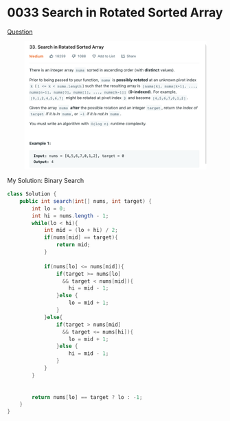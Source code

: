 # 0033 Search in Rotated Sorted Array

[Question](https://leetcode.com/problems/search-in-rotated-sorted-array/)

<figure><img src="../.gitbook/assets/image (1) (1) (1).png" alt=""><figcaption></figcaption></figure>



My Solution: Binary Search

```java
class Solution {
    public int search(int[] nums, int target) {
        int lo = 0;
        int hi = nums.length - 1;
        while(lo < hi){
            int mid = (lo + hi) / 2;
            if(nums[mid] == target){
                return mid;
            }
            
            if(nums[lo] <= nums[mid]){
                if(target >= nums[lo] 
                  && target < nums[mid]){
                    hi = mid - 1;
                }else {
                    lo = mid + 1;
                }
            }else{
                if(target > nums[mid]
                  && target <= nums[hi]){
                    lo = mid + 1;
                }else {
                    hi = mid - 1;
                }
            }
        }
        
        
        return nums[lo] == target ? lo : -1;
    }
}
```
